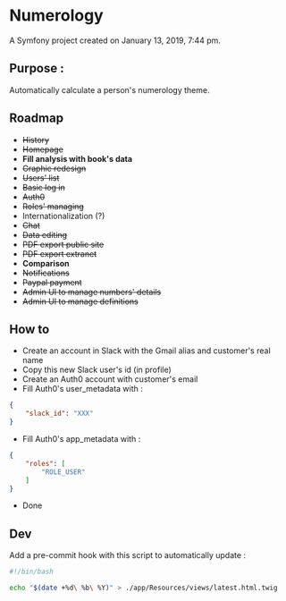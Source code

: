 Numerology
============

A Symfony project created on January 13, 2019, 7:44 pm.

## Purpose :
Automatically calculate a person's numerology theme.

## Roadmap
- ~~History~~
- ~~Homepage~~
- **Fill analysis with book's data**
- ~~Graphic redesign~~
- ~~Users' list~~
- ~~Basic log in~~
- ~~Auth0~~
- ~~Roles' managing~~
- Internationalization (?)
- ~~Chat~~
- ~~Data editing~~
- ~~PDF export public site~~
- ~~PDF export extranet~~
- **Comparison**
- ~~Notifications~~
- ~~Paypal payment~~
- ~~Admin UI to manage numbers' details~~
- ~~Admin UI to manage definitions~~

## How to
- Create an account in Slack with the Gmail alias and customer's real name
- Copy this new Slack user's id (in profile)
- Create an Auth0 account with customer's email
- Fill Auth0's user_metadata with :
```json
{
    "slack_id": "XXX"
}
```
- Fill Auth0's app_metadata with :
```json
{
    "roles": [
        "ROLE_USER"
    ]
}
```
- Done

## Dev
Add a pre-commit hook with this script to automatically update :
```bash
#!/bin/bash

echo "$(date +%d\ %b\ %Y)" > ./app/Resources/views/latest.html.twig
```
